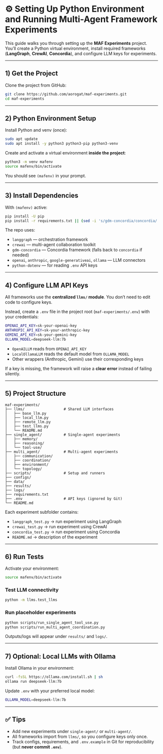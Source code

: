 # ⚙️ Setting Up Python Environment and Running Multi-Agent Framework Experiments

This guide walks you through setting up the **MAF Experiments** project. You’ll create a Python virtual environment, install required frameworks (**LangGraph**, **CrewAI**, **Concordia**), and configure LLM keys for experiments.

---

## 1) Get the Project

Clone the project from GitHub:

```bash
git clone https://github.com/aorogat/maf-experiments.git
cd maf-experiments
```

---

## 2) Python Environment Setup

Install Python and venv (once):

```bash
sudo apt update
sudo apt install -y python3 python3-pip python3-venv
```

Create and activate a virtual environment **inside the project**:

```bash
python3 -m venv mafenv
source mafenv/bin/activate
```

You should see `(mafenv)` in your prompt.

---

## 3) Install Dependencies

With `(mafenv)` active:

```bash
pip install -U pip
pip install -r requirements.txt || (sed -i 's/gdm-concordia/concordia/' requirements.txt && pip install -r requirements.txt)
```

The repo uses:

- `langgraph` — orchestration framework  
- `crewai` — multi-agent collaboration toolkit  
- `gdm-concordia` — Concordia framework (falls back to `concordia` if needed)  
- `openai`, `anthropic`, `google-generativeai`, `ollama` — LLM connectors  
- `python-dotenv` — for reading `.env` API keys  

---

## 4) Configure LLM API Keys

All frameworks use the **centralized `llms/` module**. You don’t need to edit code to configure keys.  

Instead, create a `.env` file in the project root (`maf-experiments/.env`) with your credentials:

```bash
OPENAI_API_KEY=sk-your-openai-key
ANTHROPIC_API_KEY=sk-your-anthropic-key
GEMINI_API_KEY=sk-your-gemini-key
OLLAMA_MODEL=deepseek-llm:7b
```

- `OpenAILLM` reads from `OPENAI_API_KEY`  
- `LocalOllamaLLM` reads the default model from `OLLAMA_MODEL`  
- Other wrappers (Anthropic, Gemini) use their corresponding keys  

If a key is missing, the framework will raise a **clear error** instead of failing silently.

---

## 5) Project Structure

```
maf-experiments/
├── llms/                  # Shared LLM interfaces
│   ├── base_llm.py
│   ├── local_llm.py
│   ├── remote_llm.py
│   ├── test_llms.py
│   └── README.md
├── single_agent/          # Single-agent experiments
│   ├── memory/
│   ├── reasoning/
│   └── tool-use/
├── multi_agent/           # Multi-agent experiments
│   ├── communication/
│   ├── coordination/
│   ├── environment/
│   └── topology/
├── scripts/               # Setup and runners
├── configs/
├── data/
├── results/
├── logs/
├── requirements.txt
├── .env                   # API keys (ignored by Git)
└── README.md
```

Each experiment subfolder contains:
- `langgraph_test.py` → run experiment using LangGraph  
- `crewai_test.py` → run experiment using CrewAI  
- `concordia_test.py` → run experiment using Concordia  
- `README.md` → description of the experiment  

---

## 6) Run Tests

Activate your environment:

```bash
source mafenv/bin/activate
```

### Test LLM connectivity
```bash
python -m llms.test_llms
```

### Run placeholder experiments
```bash
python scripts/run_single_agent_tool_use.py
python scripts/run_multi_agent_coordination.py
```

Outputs/logs will appear under `results/` and `logs/`.

---

## 7) Optional: Local LLMs with Ollama

Install Ollama in your environment:

```bash
curl -fsSL https://ollama.com/install.sh | sh
ollama run deepseek-llm:7b
```

Update `.env` with your preferred local model:

```bash
OLLAMA_MODEL=deepseek-llm:7b
```

---

## ✅ Tips

- Add new experiments under `single-agent/` or `multi-agent/`.  
- All frameworks import from `llms/`, so you configure keys only once.  
- Track configs, requirements, and `.env.example` in Git for reproducibility (but **never commit `.env`**).  
